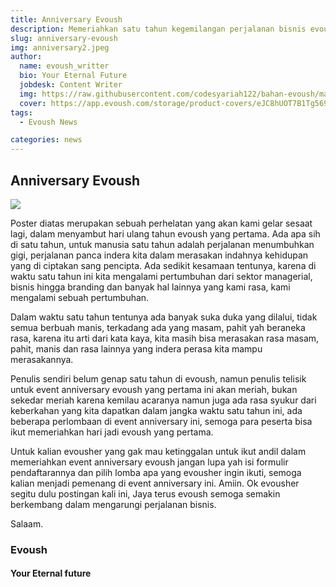 ```yaml
---
title: Anniversary Evoush
description: Memeriahkan satu tahun kegemilangan perjalanan bisnis evoush, sebagai pemegang bisnis network marketing yang nge trend di era Dirumah saja ini.
slug: anniversary-evoush
img: anniversary2.jpeg
author:
  name: evoush_writter
  bio: Your Eternal Future
  jobdesk: Content Writer
  img: https://raw.githubusercontent.com/codesyariah122/bahan-evoush/main/images/banner/jumbotron5.jpg
  cover: https://app.evoush.com/storage/product-covers/eJC8hUOT7B1Tg56943hWhsI9KMH8k7CdRe2OFDbo.jpg
tags:
  - Evoush News

categories: news
---
```


## Anniversary Evoush

<img src="https://raw.githubusercontent.com/evoush12/bahan_evoush/main/event/anniversary3.jpeg" class="img-responsive img-fluid mb-5">

Poster diatas merupakan sebuah perhelatan yang akan kami gelar sesaat lagi, dalam menyambut hari ulang tahun evoush yang pertama. Ada apa sih di satu tahun, untuk manusia satu tahun adalah perjalanan menumbuhkan gigi, perjalanan panca indera kita dalam merasakan indahnya kehidupan yang di ciptakan sang pencipta. Ada sedikit kesamaan tentunya, karena di waktu satu tahun ini kita mengalami pertumbuhan dari sektor managerial, bisnis hingga branding dan banyak hal lainnya yang kami rasa, kami mengalami sebuah pertumbuhan.

Dalam waktu satu tahun tentunya ada banyak suka duka yang dilalui, tidak semua berbuah manis, terkadang ada yang masam, pahit yah beraneka rasa, karena itu arti dari kata kaya, kita masih bisa merasakan rasa masam, pahit, manis dan rasa lainnya yang indera perasa kita mampu merasakannya.

Penulis sendiri belum genap satu tahun di evoush, namun penulis telisik untuk event anniversary evoush yang pertama ini akan meriah, bukan sekedar meriah karena kemilau acaranya namun juga ada rasa syukur dari keberkahan yang kita dapatkan dalam jangka waktu satu tahun ini, ada beberapa perlombaan di event anniversary ini, semoga para peserta bisa ikut memeriahkan hari jadi evoush yang pertama.

Untuk kalian evousher yang gak mau ketinggalan untuk ikut andil dalam memeriahkan event anniversary evoush jangan lupa yah isi formulir pendaftarannya dan pilih lomba apa yang evousher ingin ikuti, semoga kalian menjadi pemenang di event anniversary ini. Amiin. Ok evousher segitu dulu postingan kali ini, Jaya terus evoush semoga semakin berkembang dalam mengarungi perjalanan bisnis.



Salaam.

### Evoush

#### Your Eternal future
